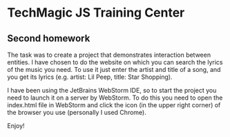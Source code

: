 # TechMagic JS Training Center
## Second homework

The task was to create a project that demonstrates interaction between entities. I have chosen to do the website on which you can search the lyrics of the music you need. To use it just enter the artist and title of a song, and you get its lyrics (e.g. artist: Lil Peep, title: Star Shopping).

I have been using the JetBrains WebStorm IDE, so to start the project you need to launch it on a server by WebStorm. To do this you need to open the index.html file in WebStorm and click the icon (in the upper right corner) of the browser you use (personally I used Chrome).

Enjoy!